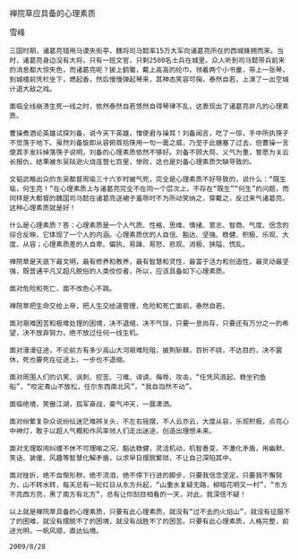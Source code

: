 禅院草应具备的心理素质

雪峰


    三国时期，诸葛亮错用马谡失街亭，魏将司马懿率15万大军向诸葛亮所在的西城蜂拥而来。当时，诸葛亮身边没有大将，只有一班文官，只剩2500名士兵在城里。众人听到司马懿带兵前来的消息都大惊失色，而诸葛亮呢？披上鹤氅，戴上高高的纶巾，领着两个小书童，带上一张琴，到城楼前凭栏坐下，燃起香，然后慢慢弹起琴来，其神态笑容可掬，泰然自若，上演了一出空城计退大敌之戏。

    面临全线崩溃生死一线之时，依然泰然自若悠然自得琴律不乱，这表现出了诸葛亮非凡的心理素质。

    曹操煮酒论英雄试探刘备，说今天下英雄，惟使君与操耳！刘备闻言，吃了一惊，手中所执筷子不觉落于地下。虽然刘备旋即从容俯首拾筷用一句一震之威，乃至于此搪塞了过去，但曹操一言使其手发抖掉落筷子说明，刘备的心理素质依然不够好。刘备不顾大局，义气为重，誓愿为关云长报仇，结果被东吴陆逊火烧连营七百里，惨败，这也是刘备心理素质欠缺导致的。

    文韬武略出众的东吴都督周瑜三十六岁时被气死，完全是心理素质不好导致的，说什么：“既生瑜，何生亮！”在心理素质上与诸葛亮完全不在同一个层次上，不存在“既生”“何生”的问题，而同样是大都督的魏国司马懿在诸葛亮送裙子羞辱时不为所动笑纳之，穿戴之，反过来气诸葛亮，这种心理素质就是好！

    什么是心理素质？答：心理素质是一个人气质、性格、思维、情绪、意志、智商、气度、信念的综合反映，它体现了一个人的内涵。心理素质优的人自信、豁达、坚强、稳健、积极、乐观、大度、从容；心理素质差的人自卑、偏执、易躁、易怒、悲观、消极、狭隘、慌乱。

    禅院草是天底下最文明，最有修养和教养，最有智慧和灵性，最富于活力和创造性，最灵动最坚强，既普通平凡又超凡脱俗的人类佼佼者，所以，应该具备如下心理素质。

    面对危险和死亡，面不改色心不跳。

    禅院草把生命交给上帝，把人生交给道管理，危险和死亡面前，泰然自若。

    面对艰难困苦和极难处理的困境，决不退缩，决不气馁，只要一息尚存，只要还有万分之一的希望，决不放弃努力，绝不放过任何一线生机。

    面对漫漫征途，不论前方有多少高山大河艰难险阻，披荆斩棘，百折不挠，不达目的，决不罢休，死也要死在征途上，一步也不退缩。

    面对周围人们的讥笑、讽刺、挖苦、刁难、诽谤、侮辱、攻击，“任凭风浪起，稳坐钓鱼船”，“咬定青山不放松，任尔东西南北风”，“我自岿然不动”。

    面临绝境，笑傲江湖，孤军奋战，豪气冲天，一展潇洒。

    面对纷繁复杂众说纷纭迷茫难辨关头，不左右摇摆，不人云亦云，大度从容，乐观积极，点亮心中神灯，敢于以超人气概和作风率领人们走出迷途，创造出理想未来。

    面对无理取闹纠缠不休不可理喻之况，豁达稳健，灵活机动，机智善变，不激化矛盾，用幽默、笑话、装傻、风趣等智慧化解矛盾，以求早日摆脱繁琐，不让自己深陷其中。

    面对挫折，绝不自惭形秽，绝不流泪，绝不停下行进的脚步，只要我信念坚定，只要我不懈努力，山不转水转，每天总有一轮红日从东方升起，“山重水复疑无路，柳暗花明又一村”，“东方不亮西方亮，黑了南方有北方”，总有让你刮目相看的一天，对此，我深信不疑！

    以上就是禅院草具备的心理素质，只要有此心理素质，就没有“过不去的火焰山”，就没有征服不了的困难，就没有摆脱不了的困境，就没有战胜不了的困苦。只要有此心理素质，人格完整，前途光明，一帆风顺，直达仙境。

    2009/8/28



